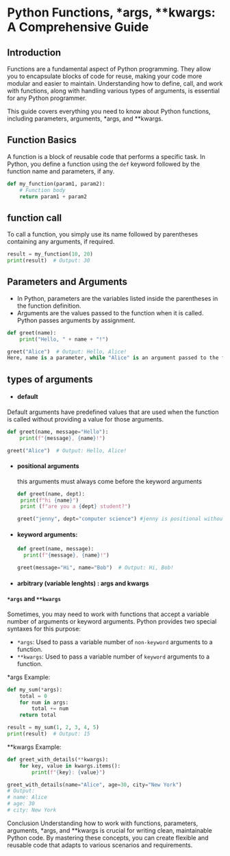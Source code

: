 # Python Functions, *args, **kwargs: A Comprehensive Guide

## Introduction

Functions are a fundamental aspect of Python programming. They allow you to encapsulate blocks of code for reuse, making your code more modular and easier to maintain. Understanding how to define, call, and work with functions, along with handling various types of arguments, is essential for any Python programmer.

This guide covers everything you need to know about Python functions, including parameters, arguments, *args, and **kwargs.

## Function Basics

A function is a block of reusable code that performs a specific task. In Python, you define a function using the `def` keyword followed by the function name and parameters, if any.

```python
def my_function(param1, param2):
    # Function body
    return param1 + param2
```

## function call
To call a function, you simply use its name followed by parentheses containing any arguments, if required.

```python
result = my_function(10, 20)
print(result)  # Output: 30
```


## Parameters and Arguments
- In Python, parameters are the variables listed inside the parentheses in the function definition. 
- Arguments are the values passed to the function when it is called. Python passes arguments by assignment.

```python
def greet(name):
    print("Hello, " + name + "!")

greet("Alice")  # Output: Hello, Alice!
Here, name is a parameter, while "Alice" is an argument passed to the function greet().
```

## types of arguments
- #### default 
Default arguments have predefined values that are used when the function is called without providing a value for those arguments.
```python
def greet(name, message="Hello"):
    print(f"{message}, {name}!")

greet("Alice")  # Output: Hello, Alice!
```


- #### positional arguments
   this arguments must always come before the keyword arguments
   ```python
   def greet(name, dept):
    print(f"hi {name}")
    print (f"are you a {dept} student?")

   greet("jenny", dept="computer science") #jenny is positional without the "="
  ```

- #### keyword arguments:
     ```python
     def greet(name, message):
       print(f"{message}, {name}!")

    greet(message="Hi", name="Bob")  # Output: Hi, Bob!
    ```

- #### arbitrary (variable lenghts) : args and kwargs

#### `*args` and `**kwargs`
Sometimes, you may need to work with functions that accept a variable number of arguments or keyword arguments. Python provides two special syntaxes for this purpose:

- `*args`: Used to pass a variable number of `non-keyword` arguments to a function.
- `**kwargs`: Used to pass a variable number of `keyword` arguments to a function.

*args Example:
```python
def my_sum(*args):
    total = 0
    for num in args:
        total += num
    return total

result = my_sum(1, 2, 3, 4, 5)
print(result)  # Output: 15
```

**kwargs Example:
```python
def greet_with_details(**kwargs):
    for key, value in kwargs.items():
        print(f"{key}: {value}")

greet_with_details(name="Alice", age=30, city="New York")
# Output:
# name: Alice
# age: 30
# city: New York
```
Conclusion
Understanding how to work with functions, parameters, arguments, *args, and **kwargs is crucial for writing clean, maintainable Python code. 
By mastering these concepts, you can create flexible and reusable code that adapts to various scenarios and requirements.
